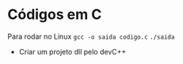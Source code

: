 # Códigos em C

Para rodar no Linux
`gcc -o saida codigo.c`
`./saida`


- Criar um projeto dll pelo devC++
